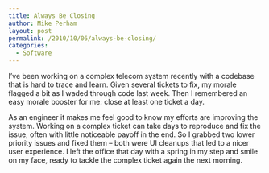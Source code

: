 ```yaml
---
title: Always Be Closing
author: Mike Perham
layout: post
permalink: /2010/10/06/always-be-closing/
categories:
  - Software
---
```

I&#8217;ve been working on a complex telecom system recently with a codebase that is hard to trace and learn. Given several tickets to fix, my morale flagged a bit as I waded through code last week. Then I remembered an easy morale booster for me: close at least one ticket a day.

As an engineer it makes me feel good to know my efforts are improving the system. Working on a complex ticket can take days to reproduce and fix the issue, often with little noticeable payoff in the end. So I grabbed two lower priority issues and fixed them &#8211; both were UI cleanups that led to a nicer user experience. I left the office that day with a spring in my step and smile on my face, ready to tackle the complex ticket again the next morning.